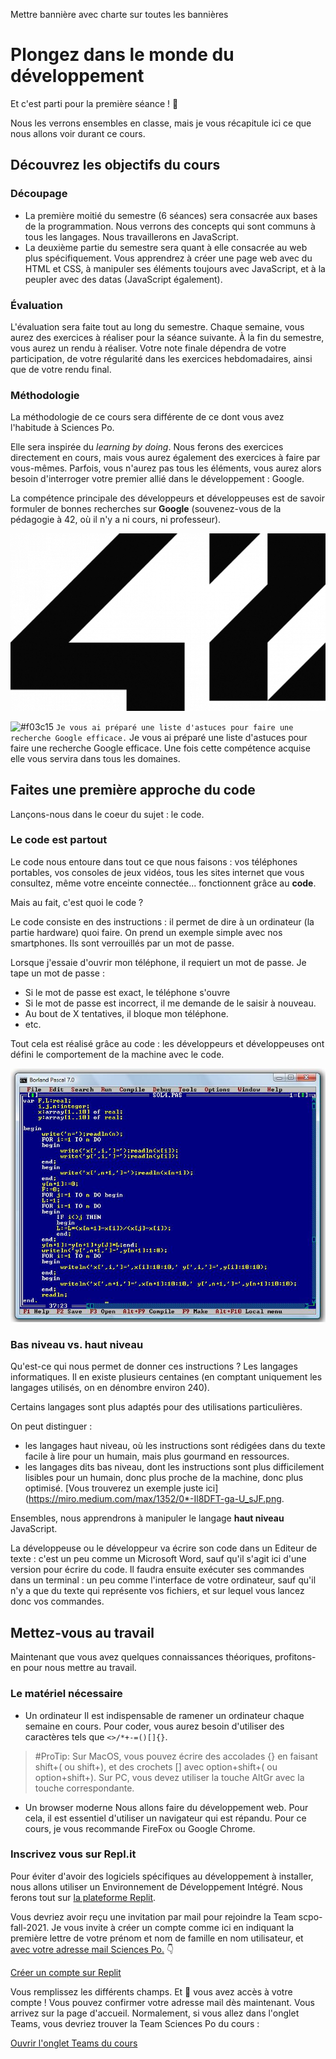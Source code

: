 Mettre bannière avec charte sur toutes les bannières

# Plongez dans le monde du développement

Et c'est parti pour la première séance ! 🎉

Nous les verrons ensembles en classe, mais je vous récapitule ici ce que nous allons voir durant ce cours.

## Découvrez les objectifs du cours

### Découpage
- La première moitié du semestre (6 séances) sera consacrée aux bases de la programmation. Nous verrons des concepts qui sont communs à tous les langages. Nous travaillerons en JavaScript.
- La deuxième partie du semestre sera quant à elle consacrée au web plus spécifiquement. Vous apprendrez à créer une page web avec du HTML et CSS, à manipuler ses éléments toujours avec JavaScript, et à la peupler avec des datas (JavaScript également).

### Évaluation
L'évaluation sera faite tout au long du semestre. 
Chaque semaine, vous aurez des exercices à réaliser pour la séance suivante. 
À la fin du semestre, vous aurez un rendu à réaliser.
Votre note finale dépendra de votre participation, de votre régularité dans les exercices hebdomadaires, ainsi que de votre rendu final.

### Méthodologie

La méthodologie de ce cours sera différente de ce dont vous avez l'habitude à Sciences Po.

Elle sera inspirée du *learning by doing*. Nous ferons des exercices directement en cours, mais vous aurez également des exercices à faire par vous-mêmes. Parfois, vous n'aurez pas tous les éléments, vous aurez alors besoin d'interroger votre premier allié dans le développement : Google. 

La compétence principale des développeurs et développeuses est de savoir formuler de bonnes recherches sur **Google** (souvenez-vous de la pédagogie à 42, où il n'y a ni cours, ni professeur).

![À 42, ni cours, ni professeur](./images/42-logo.png)

![#f03c15](https://via.placeholder.com/15/f03c15/000000?text=+) `Je vous ai préparé une liste d'astuces pour faire une recherche Google efficace.` Je vous ai préparé une liste d'astuces pour faire une recherche Google efficace.
Une fois cette compétence acquise elle vous servira dans tous les domaines.


## Faites une première approche du code

Lançons-nous dans le coeur du sujet : le code.

### Le code est partout

Le code nous entoure dans tout ce que nous faisons : vos téléphones portables, vos consoles de jeux vidéos, tous les sites internet que vous consultez, même votre enceinte connectée... fonctionnent grâce au **code**. 

Mais au fait, c'est quoi le code ?

Le code consiste en des instructions : il permet de dire à un ordinateur (la partie hardware) quoi faire. 
On prend un exemple simple avec nos smartphones. Ils sont verrouillés par un mot de passe. 

Lorsque j'essaie d'ouvrir mon téléphone, il requiert un mot de passe. Je tape un mot de passe :
- Si le mot de passe est exact, le téléphone s'ouvre
- Si le mot de passe est incorrect, il me demande de le saisir à nouveau.
- Au bout de X tentatives, il bloque mon téléphone.
- etc.

Tout cela est réalisé grâce au code : les développeurs et développeuses ont défini le comportement de la machine avec le code.

![Une ancienne interface de programmation en Pascal](./images/pascal.jpeg)

### Bas niveau vs. haut niveau

Qu'est-ce qui nous permet de donner ces instructions ? Les langages informatiques. Il en existe plusieurs centaines (en comptant uniquement les langages utilisés, on en dénombre environ 240).

Certains langages sont plus adaptés pour des utilisations particulières. 

On peut distinguer :
- les langages haut niveau, où les instructions sont rédigées dans du texte facile à lire pour un humain, mais plus gourmand en ressources.
- les langages dits bas niveau, dont les instructions sont plus difficilement lisibles pour un humain, donc plus proche de la machine, donc plus optimisé. [Vous trouverez un exemple juste ici](https://miro.medium.com/max/1352/0*-Il8DFT-ga-U_sJF.png. 

Ensembles, nous apprendrons à manipuler le langage **haut niveau** JavaScript.

La développeuse ou le développeur va écrire son code dans un Editeur de texte : c'est un peu comme un Microsoft Word, sauf qu'il s'agit ici d'une version pour écrire du code. 
Il faudra ensuite exécuter ses commandes dans un terminal : un peu comme l'interface de votre ordinateur, sauf qu'il n'y a que du texte qui représente vos fichiers, et sur lequel vous lancez donc vos commandes.


## Mettez-vous au travail

Maintenant que vous avez quelques connaissances théoriques, profitons-en pour nous mettre au travail.

### Le matériel nécessaire

* Un ordinateur
Il est indispensable de ramener un ordinateur chaque semaine en cours. Pour coder, vous aurez besoin d'utiliser des caractères tels que `<>/*+-=()[]{}`.

> #ProTip: Sur MacOS, vous pouvez écrire des accolades {} en faisant shift+( ou shift+), et des crochets [] avec option+shift+( ou option+shift+).
Sur PC, vous devez utiliser la touche AltGr avec la touche correspondante.

* Un browser moderne
Nous allons faire du développement web. Pour cela, il est essentiel d'utiliser un navigateur qui est répandu. Pour ce cours, je vous recommande FireFox ou Google Chrome.

### Inscrivez vous sur Repl.it
Pour éviter d'avoir des logiciels spécifiques au développement à installer, nous allons utiliser un Environnement de Développement Intégré. Nous ferons tout sur [la plateforme Replit](https://replit.com/~).

Vous devriez avoir reçu une invitation par mail pour rejoindre la Team scpo-fall-2021. Je vous invite à créer un compte comme ici en indiquant la première lettre de votre prénom et nom de famille en nom utilisateur, et <u>avec votre adresse mail Sciences Po.</u> 👇

[Créer un compte sur Replit](./images/signup-page.png)

Vous remplissez les différents champs. Et 🎉 vous avez accès à votre compte ! Vous pouvez confirmer votre adresse mail dès maintenant. Vous arrivez sur la page d'accueil. Normalement, si vous allez dans l'onglet Teams, vous devriez trouver la Team Sciences Po du cours :

[Ouvrir l'onglet Teams du cours](./images/teams.gif)